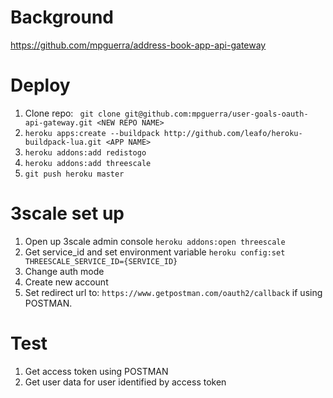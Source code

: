 Background
==========

https://github.com/mpguerra/address-book-app-api-gateway

Deploy
======

1. Clone repo: ` git clone git@github.com:mpguerra/user-goals-oauth-api-gateway.git <NEW REPO NAME>`
2. `heroku apps:create --buildpack http://github.com/leafo/heroku-buildpack-lua.git <APP NAME>`
3. `heroku addons:add redistogo`
4. `heroku addons:add threescale`
7. `git push heroku master`

3scale set up
=============

1. Open up 3scale admin console `heroku addons:open threescale`
2. Get service_id and set environment variable
`heroku config:set THREESCALE_SERVICE_ID={SERVICE_ID}`
3. Change auth mode
4. Create new account
5. Set redirect url to: `https://www.getpostman.com/oauth2/callback` if using POSTMAN.

Test
====
1. Get access token using POSTMAN
2. Get user data for user identified by access token